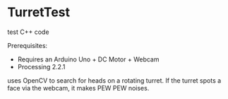 # TurretTest
test C++ code

Prerequisites:
- Requires an Arduino Uno + DC Motor + Webcam
- Processing 2.2.1

uses OpenCV to search for heads on a rotating turret. If the turret spots a face via the webcam, it makes PEW PEW noises.


